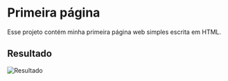 # Primeira página

Esse projeto contém minha primeira página web simples escrita em HTML.

## Resultado

![Resultado](D:/Workspace/Estacio/reporemoto/resultado.png)